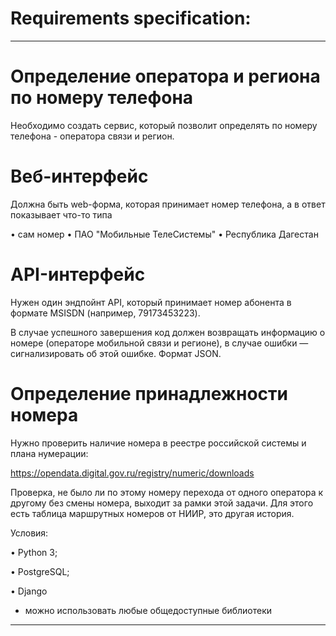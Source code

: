 Requirements specification:
===============================
_______________________________________________________________________

Определение оператора и региона по номеру телефона
===============================

Необходимо создать сервис, который позволит определять по номеру
телефона - оператора связи и регион.

Веб-интерфейс
===============================
Должна быть web-форма, которая принимает номер телефона, а в ответ
показывает что-то типа

• сам номер
• ПАО "Мобильные ТелеСистемы"
• Республика Дагестан

API-интерфейс
===============================
Нужен один эндпойнт API, который принимает номер абонента в формате
MSISDN (например, 79173453223).

В случае успешного завершения код должен возвращать информацию о
номере (операторе мобильной связи и регионе), в случае ошибки —
сигнализировать об этой ошибке. Формат JSON.

Определение принадлежности номера
===============================
Нужно проверить наличие номера в реестре российской системы и плана
нумерации:

https://opendata.digital.gov.ru/registry/numeric/downloads

Проверка, не было ли по этому номеру перехода от одного оператора к
другому без смены номера, выходит за рамки этой задачи. Для этого
есть таблица маршрутных номеров от НИИР, это другая история.

Условия:

• Python 3;

• PostgreSQL;

• Django

* можно использовать любые общедоступные библиотеки

_______________________________________________________________________

